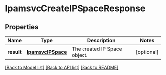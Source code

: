 # IpamsvcCreateIPSpaceResponse

## Properties
Name | Type | Description | Notes
------------ | ------------- | ------------- | -------------
**result** | [**IpamsvcIPSpace**](IpamsvcIPSpace.md) | The created IP Space object. | [optional] 

[[Back to Model list]](../README.md#documentation-for-models) [[Back to API list]](../README.md#documentation-for-api-endpoints) [[Back to README]](../README.md)


